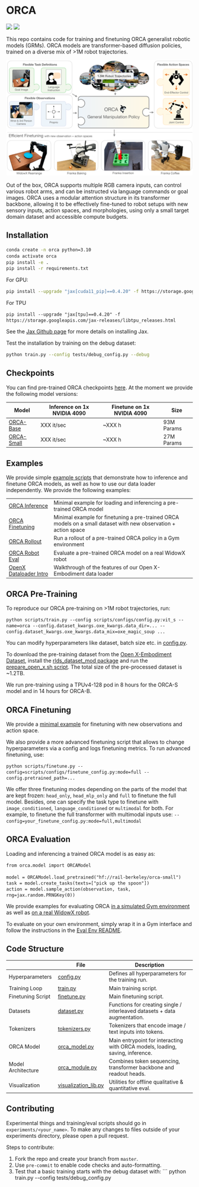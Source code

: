 # ORCA

![](https://github.com/rail-berkeley/orca/workflows/run-debug/badge.svg)
![](https://github.com/rail-berkeley/orca/workflows/pre-commit/badge.svg)

This repo contains code for training and finetuning ORCA generalist robotic models (GRMs).
ORCA models are transformer-based diffusion policies, trained on a diverse mix of >1M robot trajectories.

![ORCA model](docs/assets/teaser.png)

Out of the box, ORCA supports multiple RGB camera inputs, can control various robot arms,
and can be instructed via language commands or goal images.
ORCA uses a modular attention structure in its transformer backbone, allowing it to be effectively fine-tuned
to robot setups with new sensory inputs, action spaces, and morphologies, using only a small target domain
dataset and accessible compute budgets.


## Installation
```bash
conda create -n orca python=3.10
conda activate orca
pip install -e .
pip install -r requirements.txt
```
For GPU:
```bash
pip install --upgrade "jax[cuda11_pip]==0.4.20" -f https://storage.googleapis.com/jax-releases/jax_cuda_releases.html
```

For TPU
```
pip install --upgrade "jax[tpu]==0.4.20" -f https://storage.googleapis.com/jax-releases/libtpu_releases.html
```
See the [Jax Github page](https://github.com/google/jax) for more details on installing Jax.

Test the installation by training on the debug dataset:
```bash
python train.py --config tests/debug_config.py --debug
```

## Checkpoints

You can find pre-trained ORCA checkpoints [here](https://huggingface.co/rail-berkeley).
At the moment we provide the following model versions:

| Model                                                         | Inference on 1x NVIDIA 4090 | Finetune on 1x NVIDIA 4090 | Size       |
|---------------------------------------------------------------|-----------------------------|----------------------------|------------|
| [ORCA-Base](https://huggingface.co/rail-berkeley/orca-base)   | XXX it/sec                  | ~XXX h                     | 93M Params |
| [ORCA-Small](https://huggingface.co/rail-berkeley/orca-small) | XXX it/sec                  | ~XXX h                     | 27M Params |


## Examples

We provide simple [example scripts](examples) that demonstrate how to inference and finetune ORCA models,
as well as how to use our data loader independently. We provide the following examples:

|                                                                   |                                                                                                                 |
|-------------------------------------------------------------------|-----------------------------------------------------------------------------------------------------------------|
| [ORCA Inference](examples/01_inference_pretrained.ipynb)          | Minimal example for loading and inferencing a pre-trained ORCA model                                            |
| [ORCA Finetuning](examples/02_finetune_new_observation_action.py) | Minimal example for finetuning a pre-trained ORCA models on a small dataset with new observation + action space |
| [ORCA Rollout](examples/03_eval_finetuned.py)                     | Run a rollout of a pre-trained ORCA policy in a Gym environment                                                 |
| [ORCA Robot Eval](examples/04_eval_finetuned_on_robot.py)         | Evaluate a pre-trained ORCA model on a real WidowX robot                                                        |
| [OpenX Dataloader Intro](examples/05_dataloading.ipynb)           | Walkthrough of the features of our Open X-Embodiment data loader                                                |


## ORCA Pre-Training

To reproduce our ORCA pre-training on >1M robot trajectories, run:
```
python scripts/train.py --config scripts/configs/config.py:vit_s --name=orca --config.dataset_kwargs.oxe_kwargs.data_dir=... --config.dataset_kwargs.oxe_kwargs.data_mix=oxe_magic_soup ...
```
You can modify hyperparameters like dataset, batch size etc. in [config.py](scripts/configs/config.py).

To download the pre-training dataset from the [Open X-Embodiment Dataset](https://robotics-transformer-x.github.io/),
install the [rlds_dataset_mod package](https://github.com/kpertsch/rlds_dataset_mod)
and run the [prepare_open_x.sh script](https://github.com/kpertsch/rlds_dataset_mod/blob/main/prepare_open_x.sh).
The total size of the pre-processed dataset is ~1.2TB.

We run pre-training using a TPUv4-128 pod in 8 hours for the ORCA-S model and in 14 hours for ORCA-B.


## ORCA Finetuning

We provide a [minimal example](examples/02_finetune_new_observation_action.py) for finetuning with new observations and action space.

We also provide a more advanced finetuning script that allows to change hyperparameters via a config and logs finetuning
metrics. To run advanced finetuning, use:
```
python scripts/finetune.py --config=scripts/configs/finetune_config.py:mode=full --config.pretrained_path=...
```
We offer three finetuning modes depending on the parts of the model that are kept frozen: ```head_only```, ```head_mlp_only``` and ```full``` to finetune the full model.
Besides, one can specify the task type to finetune with ```image_conditioned```, ```language_conditioned``` or ```multimodal``` for both.
For example, to finetune the full transformer with multimodal inputs use:
```--config=your_finetune_config.py:mode=full,multimodal```


## ORCA Evaluation

Loading and inferencing a trained ORCA model is as easy as:
```
from orca.model import ORCAModel

model = ORCAModel.load_pretrained("hf://rail-berkeley/orca-small")
task = model.create_tasks(texts=["pick up the spoon"])
action = model.sample_action(observation, task, rng=jax.random.PRNGKey(0))
```

We provide examples for evaluating ORCA [in a simulated Gym environment](examples/03_eval_finetuned.py) as well
as [on a real WidowX robot](examples/04_eval_finetuned_on_robot.py).

To evaluate on your own environment, simply wrap it in a Gym interface and follow the instructions in the
[Eval Env README](examples/envs/README.md).


## Code Structure

|                     | File                                                    | Description                                                                   |
|---------------------|---------------------------------------------------------|-------------------------------------------------------------------------------|
| Hyperparameters     | [config.py](scripts/configs/config.py)                  | Defines all hyperparameters for the training run.                             |
| Training Loop       | [train.py](scripts/train.py)                            | Main training script.                                                         |
| Finetuning Script   | [finetune.py](scripts/finetune.py)                      | Main finetuning script.                                                       |
| Datasets            | [dataset.py](orca/data/dataset.py)                      | Functions for creating single / interleaved datasets + data augmentation.     |
| Tokenizers          | [tokenizers.py](orca/model/components/tokenizers.py)    | Tokenizers that encode image / text inputs into tokens.                       |
| ORCA Model          | [orca_model.py](orca/model/orca_model.py)               | Main entrypoint for interacting with ORCA models, loading, saving, inference. |
| Model Architecture  | [orca_module.py](orca/model/orca_module.py)             | Combines token sequencing, transformer backbone and readout heads.            |
| Visualization       | [visualization_lib.py](orca/utils/visualization_lib.py) | Utilities for offline qualitative & quantitative eval.                        |


## Contributing
Experimental things and training/eval scripts should go in `experiments/<your_name>`. To make any changes to files outside of your experiments directory, please open a pull request.

Steps to contribute:
1. Fork the repo and create your branch from `master`.
2. Use `pre-commit` to enable code checks and auto-formatting.
3. Test that a basic training starts with the debug dataset with: ```
python train.py --config tests/debug_config.py
```
